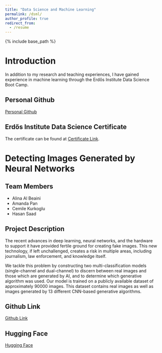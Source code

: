 ```yaml
---
title: "Data Science and Machine Learning"
permalink: /dsml/
author_profile: true
redirect_from:
  - /resume
---
```


{% include base_path %}

Introduction
=====
In addition to my research and teaching experiences, I have gained experience in machine learning through the Erdős Institute Data Science Boot Camp.

Personal Github
----
<a href="https://github.com/HasanSaad2">Personal Github</a>

Erdős Institute Data Science Certificate
----
The certificate can be found at <a href="https://www.erdosinstitute.org/certificates/fall-2023/data-science-boot-camp/hasan-saad">Certificate Link</a>.

Detecting Images Generated by Neural Networks
=====

Team Members
----
<ul>
<li>Alina Al Beaini</li>
<li>Amanda Pan</li>
<li>Cemile Kurkoglu</li>
<li>Hasan Saad</li>
</ul>

Project Description
----
The recent advances in deep learning, neural networks, and the hardware to support it have provided fertile ground for creating fake images. This new technology, if left unchallenged, creates a risk in multiple areas, including journalism, law enforcement, and knowledge itself. 	

We tackle this problem by constructing two multi-classification models (single-channel and dual-channel) to discern between real images and those which are generated by AI, and to determine which generative algorithm was used. Our model is trained on a publicly available dataset of approximately 90000 images. This dataset contains real images as well as images generated by 13 different CNN-based generative algorithms.

Github Link
----
<a href="https://github.com/Alina-Beaini/AIvsReal">Github Link</a>

Hugging Face
----
<a href="https://huggingface.co/spaces/AlinaBeaini/AIvsReal">Hugging Face</a>
